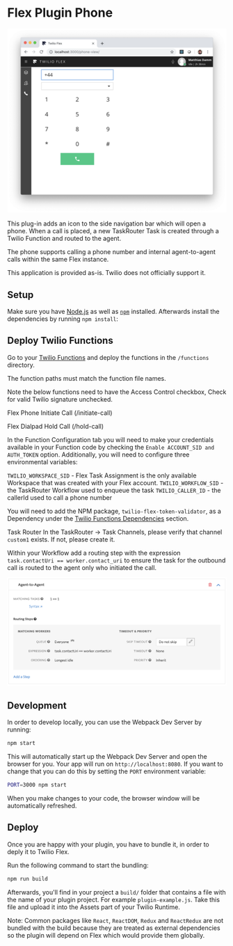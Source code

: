 # Flex Plugin Phone 

![Flex Outbound Phone](flex-phone.png)

This plug-in adds an icon to the side navigation bar which will open a phone. When a call is placed, a new TaskRouter Task is created through a Twilio Function and routed to the agent.

The phone supports calling a phone number and internal agent-to-agent calls within the same Flex instance.

This application is provided as-is. Twilio does not officially support it.

## Setup

Make sure you have [Node.js](https://nodejs.org) as well as [`npm`](https://npmjs.com) installed.
Afterwards install the dependencies by running `npm install`:


## Deploy Twilio Functions
Go to your [Twilio Functions](https://www.twilio.com/console/runtime/functions/manage) and deploy the functions in the `/functions` directory.

The function paths must match the function file names.

Note the below functions need to have the Access Control checkbox, Check for valid Twilio signature unchecked.

Flex Phone Initiate Call (/initiate-call)

Flex Dialpad Hold Call (/hold-call)

In the Function Configuration tab you will need to make your credentials available in your Function code by checking the `Enable ACCOUNT_SID and AUTH_TOKEN` option. Additionally, you will need to configure three environmental variables:

`TWILIO_WORKSPACE_SID` - Flex Task Assignment is the only available Workspace that was created with your Flex account.
`TWILIO_WORKFLOW_SID` - the TaskRouter Workflow used to enqueue the task
`TWILIO_CALLER_ID` - the callerId used to call a phone number

You will need to add the NPM package, `twilio-flex-token-validator`, as a Dependency under the [Twilio Functions Dependencies](https://www.twilio.com/console/runtime/functions/configure) section.

Task Router
In the TaskRouter -> Task Channels, please verify that channel `custom1` exists. If not, please create it.

Within your Workflow add a routing step with the expression `task.contactUri == worker.contact_uri` to ensure the task for the outbound call is routed to the agent only who initiated the call.

![TaskRouter Worker Expression](flex-phone-agent-to-agent-worker-expression.png)


## Development

In order to develop locally, you can use the Webpack Dev Server by running:

```bash
npm start
```

This will automatically start up the Webpack Dev Server and open the browser for you. Your app will run on `http://localhost:8080`. If you want to change that you can do this by setting the `PORT` environment variable:

```bash
PORT=3000 npm start
```

When you make changes to your code, the browser window will be automatically refreshed.

## Deploy

Once you are happy with your plugin, you have to bundle it, in order to deply it to Twilio Flex.

Run the following command to start the bundling:

```bash
npm run build
```

Afterwards, you'll find in your project a `build/` folder that contains a file with the name of your plugin project. For example `plugin-example.js`. Take this file and upload it into the Assets part of your Twilio Runtime.

Note: Common packages like `React`, `ReactDOM`, `Redux` and `ReactRedux` are not bundled with the build because they are treated as external dependencies so the plugin will depend on Flex which would provide them globally.
